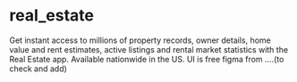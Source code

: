# real_estate

Get instant access to millions of property records, owner details, home value and rent estimates, active listings and rental market statistics with the Real Estate app. Available nationwide in the US.
UI is free figma from ....(to check and add)

